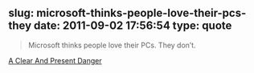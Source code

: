 slug: microsoft-thinks-people-love-their-pcs-they
date: 2011-09-02 17:56:54
type: quote
---

> Microsoft thinks people love their PCs. They don’t.

[A Clear And Present Danger](http://techcrunch.com/2011/09/02/post-pc-has-nothing-to-do-with-windows/)
